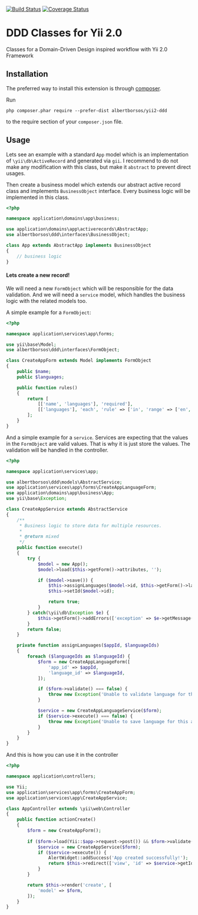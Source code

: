 [![Build Status](https://travis-ci.org/albertborsos/yii2-ddd.svg?branch=master)](https://travis-ci.org/albertborsos/yii2-ddd)
[![Coverage Status](https://coveralls.io/repos/github/albertborsos/yii2-ddd/badge.svg)](https://coveralls.io/github/albertborsos/yii2-ddd)

DDD Classes for Yii 2.0
=======================
Classes for a Domain-Driven Design inspired workflow with Yii 2.0 Framework

Installation
------------

The preferred way to install this extension is through [composer](http://getcomposer.org/download/).

Run

```
php composer.phar require --prefer-dist albertborsos/yii2-ddd
```

to the require section of your `composer.json` file.

Usage
-----

Lets see an example with a standard `App` model which is an implementation of `\yii\db\ActiveRecord` and generated via `gii`.
I recommend to do not make any modification with this class, but make it `abstract` to prevent direct usages.

Then create a business model which extends our abstract active record class and implements `BusinessObject` interface.
Every business logic will be implemented in this class.

```php
<?php

namespace application\domains\app\business;

use application\domains\app\activerecords\AbstractApp;
use albertborsos\ddd\interfaces\BusinessObject;

class App extends AbstractApp implements BusinessObject
{
    // business logic
}
```

#### Lets create a new record!

We will need a new `FormObject` which will be responsible for the data validation.
And we will need a `service` model, which handles the business logic with the related models too.


A simple example for a `FormObject`:

```php
<?php

namespace application\services\app\forms;

use yii\base\Model;
use albertborsos\ddd\interfaces\FormObject;

class CreateAppForm extends Model implements FormObject
{
    public $name;
    public $languages;

    public function rules()
    {
        return [
            [['name', 'languages'], 'required'],
            [['languages'], 'each', 'rule' => ['in', 'range' => ['en', 'de', 'hu']]],
        ];
    }
}

```

And a simple example for a `service`. Services are expecting that the values in the `FormObject` are valid values.
That is why it is just store the values. The validation will be handled in the controller.

```php
<?php

namespace application\services\app;

use albertborsos\ddd\models\AbstractService;
use application\services\app\forms\CreateAppLanguageForm;
use application\domains\app\business\App;
use yii\base\Exception;

class CreateAppService extends AbstractService
{
    /**
     * Business logic to store data for multiple resources.
     *
     * @return mixed
     */
    public function execute()
    {
        try {
            $model = new App();
            $model->load($this->getForm()->attributes, '');

            if ($model->save()) {
                $this->assignLanguages($model->id, $this->getForm()->languages);
                $this->setId($model->id);

                return true;
            }
        } catch(\yii\db\Exception $e) {
            $this->getForm()->addErrors(['exception' => $e->getMessage()]);
        }
        return false;
    }

    private function assignLanguages($appId, $languageIds)
    {
        foreach ($languageIds as $languageId) {
            $form = new CreateAppLanguageForm([
                'app_id' => $appId,
                'language_id' => $languageId,
            ]);

            if ($form->validate() === false) {
                throw new Exception('Unable to validate language for this app');
            }

            $service = new CreateAppLanguageService($form);
            if ($service->execute() === false) {
                throw new Exception('Unable to save language for this app');
            }
        }
    }
}

```

And this is how you can use it in the controller

```php
<?php

namespace application\controllers;

use Yii;
use application\services\app\forms\CreateAppForm;
use application\services\app\CreateAppService;

class AppController extends \yii\web\Controller
{
    public function actionCreate()
    {
        $form = new CreateAppForm();
        
        if ($form->load(Yii::$app->request->post()) && $form->validate()) {
            $service = new CreateAppService($form);
            if ($service->execute()) {
                AlertWidget::addSuccess('App created successfully!');
                return $this->redirect(['view', 'id' => $service->getId()]);
            }
        }

        return $this->render('create', [
            'model' => $form,
        ]);
    }
}

```
